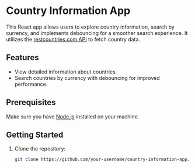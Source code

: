 
# Country Information App

This React app allows users to explore country information, search by currency, and implements debouncing for a smoother search experience. It utilizes the [restcountries.com API](https://restcountries.com/v3.1/all) to fetch country data.

## Features

- View detailed information about countries.
- Search countries by currency with debouncing for improved performance.

## Prerequisites

Make sure you have [Node.js](https://nodejs.org/) installed on your machine.

## Getting Started

1. Clone the repository:

   ```bash
   git clone https://github.com/your-username/country-information-app.git
